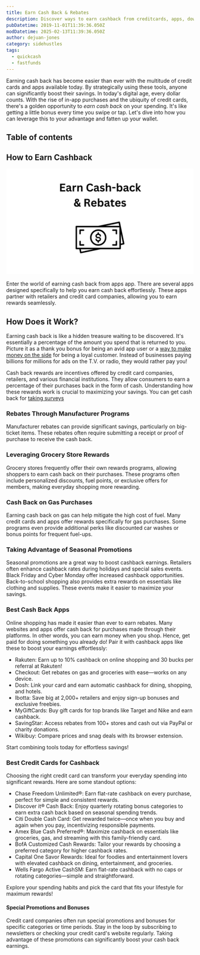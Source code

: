 ```yaml
---
title: Earn Cash Back & Rebates
description: Discover ways to earn cashback from creditcards, apps, downloads, and shopping sprees. Find ways to earn rewards, coupons, rebates, incentives and more.
pubDatetime: 2019-11-01T11:39:36.050Z
modDatetime: 2025-02-13T11:39:36.050Z
author: dejuan-jones
category: sidehustles
tags:
  - quickcash
  - fastfunds
---
```


Earning cash back has become easier than ever with the multitude of credit cards and apps available today. By strategically using these tools, anyone can significantly boost their savings. In today's digital age, every dollar counts. With the rise of in-app purchases and the ubiquity of credit cards, there's a golden opportunity to _earn cash back_ on your spending. It's like getting a little bonus every time you swipe or tap. Let's dive into how you can leverage this to your advantage and fatten up your wallet.

## Table of contents

## How to Earn Cashback

![Best cashback apps and websites to earn money while shopping.](../../assets/images/cash-back-earning.png)

Enter the world of earning cash back from apps app. There are several apps designed specifically to help you earn cash back effortlessly. These apps partner with retailers and credit card companies, allowing you to earn rewards seamlessly.

## How Does it Work?

Earning cash back is like a hidden treasure waiting to be discovered. It's essentially a percentage of the amount you spend that is returned to you. Picture it as a thank you bonus for being an avid app user or a [way to make money on the side](/blog/creative-side-hustles) for being a loyal customer. Instead of businesses paying billions for millions for ads on the T.V. or radio, they would rather pay you!

Cash back rewards are incentives offered by credit card companies, retailers, and various financial institutions. They allow consumers to earn a percentage of their purchases back in the form of cash. Understanding how these rewards work is crucial to maximizing your savings. You can get cash back for [taking surveys](/blog/best-survey-sites)

### Rebates Through Manufacturer Programs

Manufacturer rebates can provide significant savings, particularly on big-ticket items. These rebates often require submitting a receipt or proof of purchase to receive the cash back.

### Leveraging Grocery Store Rewards

Grocery stores frequently offer their own rewards programs, allowing shoppers to earn cash back on their purchases. These programs often include personalized discounts, fuel points, or exclusive offers for members, making everyday shopping more rewarding.

### Cash Back on Gas Purchases

Earning cash back on gas can help mitigate the high cost of fuel. Many credit cards and apps offer rewards specifically for gas purchases. Some programs even provide additional perks like discounted car washes or bonus points for frequent fuel-ups.

### Taking Advantage of Seasonal Promotions

Seasonal promotions are a great way to boost cashback earnings. Retailers often enhance cashback rates during holidays and special sales events. Black Friday and Cyber Monday offer increased cashback opportunities. Back-to-school shopping also provides extra rewards on essentials like clothing and supplies. These events make it easier to maximize your savings.

### Best Cash Back Apps

Online shopping has made it easier than ever to earn rebates. Many websites and apps offer cash back for purchases made through their platforms. In other words, you can earn money when you shop. Hence, get paid for doing something you already do! Pair it with cashback apps like these to boost your earnings effortlessly:

- Rakuten: Earn up to 10% cashback on online shopping and 30 bucks per referral at Rakuten!
- Checkout: Get rebates on gas and groceries with ease—works on any device.
- Dosh: Link your card and earn automatic cashback for dining, shopping, and hotels.
- Ibotta: Save big at 2,000+ retailers and enjoy sign-up bonuses and exclusive freebies.
- MyGiftCards: Buy gift cards for top brands like Target and Nike and earn cashback.
- SavingStar: Access rebates from 100+ stores and cash out via PayPal or charity donations.
- Wikibuy: Compare prices and snag deals with its browser extension.

Start combining tools today for effortless savings!

### Best Credit Cards for Cashback

Choosing the right credit card can transform your everyday spending into significant rewards. Here are some standout options:

- Chase Freedom Unlimited®: Earn flat-rate cashback on every purchase, perfect for simple and consistent rewards.
- Discover it® Cash Back: Enjoy quarterly rotating bonus categories to earn extra cash back based on seasonal spending trends.
- Citi Double Cash Card: Get rewarded twice—once when you buy and again when you pay, incentivizing responsible payments.
- Amex Blue Cash Preferred®: Maximize cashback on essentials like groceries, gas, and streaming with this family-friendly card.
- BofA Customized Cash Rewards: Tailor your rewards by choosing a preferred category for higher cashback rates.
- Capital One Savor Rewards: Ideal for foodies and entertainment lovers with elevated cashback on dining, entertainment, and groceries.
- Wells Fargo Active CashSM: Earn flat-rate cashback with no caps or rotating categories—simple and straightforward.

Explore your spending habits and pick the card that fits your lifestyle for maximum rewards!

#### Special Promotions and Bonuses

Credit card companies often run special promotions and bonuses for specific categories or time periods. Stay in the loop by subscribing to newsletters or checking your credit card's website regularly. Taking advantage of these promotions can significantly boost your cash back earnings.
